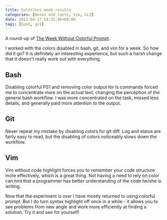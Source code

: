 ```yaml
---
title: Colorless week results
categories: [Notes and rants, Vim, CLI]
date: 2013-04-17 18:32:46+00:00
tags: [bash, git]
---
```


A round-up of [The Week Without Colorful Prompt][1].

I worked with the colors disabled in bash, git, and vim for a week. So how did
it go? It is definitely an interesting experience, but such a harsh change that
it doesn't really work out with everything.

## Bash

Disabling colorful PS1 and removing color output for ls commands forced me to
concentrate more on the actual text, changing the perception of the general
bash workflow. I was more concentrated on the task, missed less details, and
generally paid more attention to the output.

## Git

Never repeat my mistake by disabling colors for git diff. Log and status are
fairly easy to read, but the disabling of colors noticeably slows down the
workflow.

## Vim

Vim without code highlight forces you to remember your code structure more
effectively, which is a great thing. Not having a need to rely on color can
hint that a programmer has better understanding of the code he/she is writing.

Now that the experiment is over I have mostly returned to using colorful
prompt. But I do turn syntax highlight off once in a while - it allows you to
see problems from new angle and work more efficiently at finding a solution.
Try it and see for yourself!

[1]: http://www.rosipov.com/blog/a-week-without-colorful-prompt/
